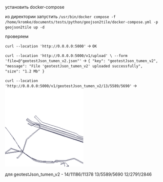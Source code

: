 установить docker-compose

из директории запустить
`/usr/bin/docker compose -f /home/kromke/documents/tests/python/geojson2tile/docker-compose.yml -p geojson2tile up -d`

проверяем

`curl --location 'http://0.0.0.0:5000'` -> `OK`

`curl --location 'http://0.0.0.0:5000/v1/upload' \
--form 'file=@"geotestJson_tumen_v2.json"'` ->
`{
"key": "geotestJson_tumen_v2",
"message": "File 'geotestJson_tumen_v2' uploaded successfully",
"size": "1.2 Mb"
}`

`curl --location 'http://0.0.0.0:5000/v1/geotestJson_tumen_v2/13/5589/5690'` ->
![](./5690.png)

для geotestJson_tumen_v2 - 
14/11186/11378
13/5589/5690
12/2791/2846
